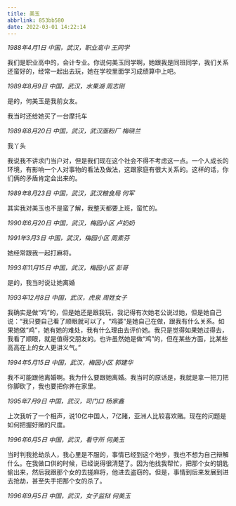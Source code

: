 ```yaml
---
title: 美玉
abbrlink: 853bb580
date: 2022-03-01 14:22:14
---
```


*1988年4月1日 中国，武汉，职业高中 王同学*

我们是职业高中的，会计专业。你说何美玉同学啊，她跟我是同班同学，我们关系还蛮好的，经常一起出去玩，她在学校里面学习成绩算中上吧。


*1989年8月9日 中国，武汉，水果湖 周志刚*

是的，何美玉是我前女友。

我当时还给她买了一台摩托车

*1989年8月20日 中国，武汉，武汉面粉厂 梅晓兰*

我丫头

我说我不讲求门当户对，但是我们现在这个社会不得不考虑这一点。一个人成长的环境，有影响一个人对事物的看法及做法，这跟家庭有很大关系的。这样的话，你们俩的矛盾肯定会出来的。


*1989年8月23日 中国，武汉，武汉粮食局 何军*

其实我对美玉也不是蛮了解，我整天都要上班，蛮忙的。


*1990年6月20日 中国，武汉，梅园小区 卢奶奶*


*1991年3月3日 中国，武汉，梅园小区 周素芬*

她经常跟我一起打麻将。


*1993年11月15日 中国，武汉，梅园小区 彭哥*

是的，我当时说让她离婚


*1993年12月8日 中国，武汉，虎泉 周姓女子*

我确实是做“鸡”的，但是她还是跟我玩，我记得有次她老公说过她，但是她自己说：“我只要自己看了顺眼就可以了，“鸡婆”是她自己在做，跟我有什么关系。如果她做“鸡”，她有她的难处，我有什么理由去评价她。我只是觉得如果她过得去，我看了顺眼，就是值得交朋友的。也许虽然她是做“鸡”的，但在某些方面，比某些高高在上的女人更讲义气。”


*1994年5月15日 中国，武汉，梅园小区 郭建华*

我不可能跟他离婚啊。我为什么要跟她离婚。我当时的原话是，我就是拿一把刀把你脚砍了，我也要把你养在家里。


*1995年7月9日 中国，武汉，司门口 杨家鑫*

上次我听了一个相声，说10亿中国人，7亿赌，亚洲人比较喜欢赌。现在的问题是如何把握好赌的尺度。


*1996年6月5日 中国，武汉，看守所 何美玉*

当时判我抢劫杀人，我心里是不服的，事情已经到这个地步，我也不想为自己辩解什么。在我做口供的时候，已经说得很清楚了。因为他找我帮忙，把那个女的钥匙偷出来，然后我跟那个女的去搓麻将，他进去盗窃的。但是，事情到后来发展到进去抢劫，甚至失手把那个女的杀了。


*1996年9月5日 中国，武汉，女子监狱 何美玉*




